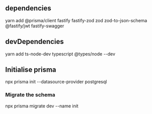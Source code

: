 ## dependencies
yarn add @prisma/client fastify fastify-zod zod zod-to-json-schema @fastify/jwt fastify-swagger

## devDependencies
yarn add ts-node-dev typescript @types/node --dev

## Initialise prisma
npx prisma init --datasource-provider postgresql

### Migrate the schema
npx prisma migrate dev --name init